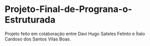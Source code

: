 # Projeto-Final-de-Prograna-o-Estruturada
Projeto feito em colaboração entre Davi Hugo Sateles Felinto e Ítalo Cardoso dos Santos Vilas Boas.
